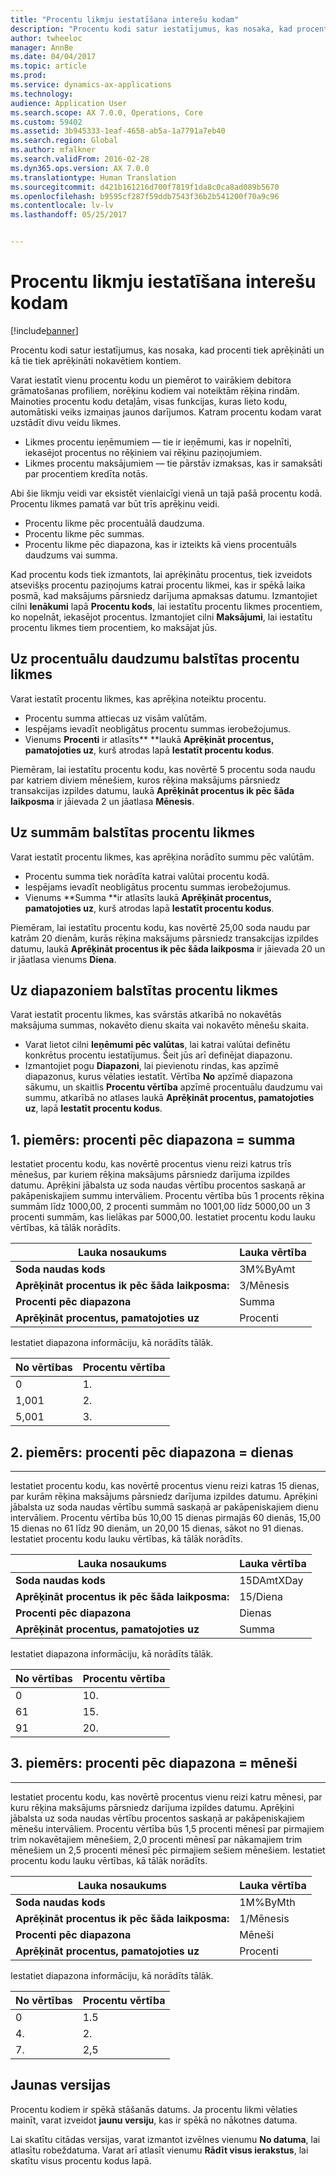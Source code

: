```yaml
---
title: "Procentu likmju iestatīšana interešu kodam"
description: "Procentu kodi satur iestatījumus, kas nosaka, kad procenti tiek aprēķināti un kā tie tiek aprēķināti nokavētiem kontiem."
author: twheeloc
manager: AnnBe
ms.date: 04/04/2017
ms.topic: article
ms.prod: 
ms.service: dynamics-ax-applications
ms.technology: 
audience: Application User
ms.search.scope: AX 7.0.0, Operations, Core
ms.custom: 59402
ms.assetid: 3b945333-1eaf-4658-ab5a-1a7791a7eb40
ms.search.region: Global
ms.author: mfalkner
ms.search.validFrom: 2016-02-28
ms.dyn365.ops.version: AX 7.0.0
ms.translationtype: Human Translation
ms.sourcegitcommit: d421b161216d700f7819f1da8c0ca8ad089b5670
ms.openlocfilehash: b9595cf287f59ddb7543f36b2b541200f70a9c96
ms.contentlocale: lv-lv
ms.lasthandoff: 05/25/2017


---
```


# <a name="set-up-interest-rates-for-an-interest-code"></a>Procentu likmju iestatīšana interešu kodam

[!include[banner](../includes/banner.md)]


Procentu kodi satur iestatījumus, kas nosaka, kad procenti tiek aprēķināti un kā tie tiek aprēķināti nokavētiem kontiem.

Varat iestatīt vienu procentu kodu un piemērot to vairākiem debitora grāmatošanas profiliem, norēķinu kodiem vai noteiktām rēķina rindām. Mainoties procentu kodu detaļām, visas funkcijas, kuras lieto kodu, automātiski veiks izmaiņas jaunos darījumos. Katram procentu kodam varat uzstādīt divu veidu likmes.
-   Likmes procentu ieņēmumiem — tie ir ieņēmumi, kas ir nopelnīti, iekasējot procentus no rēķiniem vai rēķinu paziņojumiem.
-   Likmes procentu maksājumiem — tie pārstāv izmaksas, kas ir samaksāti par procentiem kredīta notās.

Abi šie likmju veidi var eksistēt vienlaicīgi vienā un tajā pašā procentu kodā. Procentu likmes pamatā var būt trīs aprēķinu veidi.
-   Procentu likme pēc procentuālā daudzuma.
-   Procentu likme pēc summas.
-   Procentu likme pēc diapazona, kas ir izteikts kā viens procentuāls daudzums vai summa.

Kad procentu kods tiek izmantots, lai aprēķinātu procentus, tiek izveidots atsevišķs procentu paziņojums katrai procentu likmei, kas ir spēkā laika posmā, kad maksājums pārsniedz darījuma apmaksas datumu. Izmantojiet cilni **Ienākumi** lapā **Procentu kods**, lai iestatītu procentu likmes procentiem, ko nopelnāt, iekasējot procentus. Izmantojiet cilni **Maksājumi**, lai iestatītu procentu likmes tiem procentiem, ko maksājat jūs.

## <a name="interest-rates-based-on-a-percentage"></a>Uz procentuālu daudzumu balstītas procentu likmes
Varat iestatīt procentu likmes, kas aprēķina noteiktu procentu.

-   Procentu summa attiecas uz visām valūtām.
-   Iespējams ievadīt neobligātus procentu summas ierobežojumus.
-   Vienums **Procenti** ir atlasīts** **laukā **Aprēķināt procentus, pamatojoties uz**, kurš atrodas lapā **Iestatīt procentu kodus**.

Piemēram, lai iestatītu procentu kodu, kas novērtē 5 procentu soda naudu par katriem diviem mēnešiem, kuros rēķina maksājums pārsniedz transakcijas izpildes datumu, laukā **Aprēķināt procentus ik pēc šāda laikposma** ir jāievada 2 un jāatlasa **Mēnesis**.

## <a name="interest-rates-based-on-amounts"></a>Uz summām balstītas procentu likmes
Varat iestatīt procentu likmes, kas aprēķina norādīto summu pēc valūtām.
-   Procentu summa tiek norādīta katrai valūtai procentu kodā.
-   Iespējams ievadīt neobligātus procentu summas ierobežojumus.
-   Vienums **Summa **ir atlasīts laukā **Aprēķināt procentus, pamatojoties uz**, kurš atrodas lapā **Iestatīt procentu kodus**.

Piemēram, lai iestatītu procentu kodu, kas novērtē 25,00 soda naudu par katrām 20 dienām, kurās rēķina maksājums pārsniedz transakcijas izpildes datumu, laukā **Aprēķināt procentus ik pēc šāda laikposma** ir jāievada 20 un ir jāatlasa vienums **Diena**.

## <a name="interest-rates-based-on-ranges"></a>Uz diapazoniem balstītas procentu likmes
Varat iestatīt procentu likmes, kas svārstās atkarībā no nokavētās maksājuma summas, nokavēto dienu skaita vai nokavēto mēnešu skaita.
-   Varat lietot cilni **Ieņēmumi pēc valūtas**, lai katrai valūtai definētu konkrētus procentu iestatījumus. Šeit jūs arī definējat diapazonu.
-   Izmantojiet pogu **Diapazoni**, lai pievienotu rindas, kas apzīmē diapazonus, kurus vēlaties iestatīt. Vērtība **No** apzīmē diapazona sākumu, un skaitlis **Procentu vērtība** apzīmē procentuālu daudzumu vai summu, atkarībā no atlases laukā **Aprēķināt procentus, pamatojoties uz**, lapā **Iestatīt procentu kodus**.

## <a name="example-1-interest-by-range--amount"></a>1. piemērs: procenti pēc diapazona = summa
Iestatiet procentu kodu, kas novērtē procentus vienu reizi katrus trīs mēnešus, par kuriem rēķina maksājums pārsniedz darījuma izpildes datumu. Aprēķini jābalsta uz soda naudas vērtību procentos saskaņā ar pakāpeniskajiem summu intervāliem. Procentu vērtība būs 1 procents rēķina summām līdz 1000,00, 2 procenti summām no 1001,00 līdz 5000,00 un 3 procenti summām, kas lielākas par 5000,00. Iestatiet procentu kodu lauku vērtības, kā tālāk norādīts.

| **Lauka nosaukums**                  | **Lauka vērtība** |
|---------------------------------|-----------------|
| **Soda naudas kods**               | 3M%ByAmt        |
| **Aprēķināt procentus ik pēc šāda laikposma:**    | 3/Mēnesis         |
| **Procenti pēc diapazona**           | Summa          |
| **Aprēķināt procentus, pamatojoties uz** | Procenti      |

Iestatiet diapazona informāciju, kā norādīts tālāk.

| **No vērtības** | **Procentu vērtība** |
|----------------|--------------------|
| 0              | 1.                  |
| 1,001          | 2.                  |
| 5,001          | 3.                  |

 
## <a name="example-2-interest-by-range--days"></a>2. piemērs: procenti pēc diapazona = dienas
--------------------------------------------------

Iestatiet procentu kodu, kas novērtē procentus vienu reizi katras 15 dienas, par kurām rēķina maksājums pārsniedz darījuma izpildes datumu. Aprēķini jābalsta uz soda naudas vērtību summā saskaņā ar pakāpeniskajiem dienu intervāliem. Procentu vērtība būs 10,00 15 dienas pirmajās 60 dienās, 15,00 15 dienas no 61 līdz 90 dienām, un 20,00 15 dienas, sākot no 91 dienas. Iestatiet procentu kodu lauku vērtības, kā tālāk norādīts.

| **Lauka nosaukums**                  | **Lauka vērtība** |
|---------------------------------|-----------------|
| **Soda naudas kods**               | 15DAmtXDay      |
| **Aprēķināt procentus ik pēc šāda laikposma:**    | 15/Diena          |
| **Procenti pēc diapazona**           | Dienas            |
| **Aprēķināt procentus, pamatojoties uz** | Summa          |

Iestatiet diapazona informāciju, kā norādīts tālāk.

| **No vērtības** | **Procentu vērtība** |
|----------------|--------------------|
| 0              | 10.                 |
| 61             | 15.                 |
| 91             | 20.                 |

 
## <a name="example-3-interest-by-range--months"></a>3. piemērs: procenti pēc diapazona = mēneši
----------------------------------------------------

Iestatiet procentu kodu, kas novērtē procentus vienu reizi katru mēnesi, par kuru rēķina maksājums pārsniedz darījuma izpildes datumu. Aprēķini jābalsta uz soda naudas vērtību procentos saskaņā ar pakāpeniskajiem mēnešu intervāliem. Procentu vērtība būs 1,5 procenti mēnesī par pirmajiem trim nokavētajiem mēnešiem, 2,0 procenti mēnesī par nākamajiem trim mēnešiem un 2,5 procenti mēnesī pēc pirmajiem sešiem mēnešiem. Iestatiet procentu kodu lauku vērtības, kā tālāk norādīts.

| **Lauka nosaukums**                  | **Lauka vērtība** |
|---------------------------------|-----------------|
| **Soda naudas kods**               | 1M%ByMth        |
| **Aprēķināt procentus ik pēc šāda laikposma:**    | 1/Mēnesis         |
| **Procenti pēc diapazona**           | Mēneši          |
| **Aprēķināt procentus, pamatojoties uz** | Procenti      |

Iestatiet diapazona informāciju, kā norādīts tālāk.

| **No vērtības** | **Procentu vērtība** |
|----------------|--------------------|
| 0              | 1.5                |
| 4.              | 2.                  |
| 7.              | 2,5                |

## <a name="new-versions"></a>Jaunas versijas
Procentu kodiem ir spēkā stāšanās datums. Ja procentu likmi vēlaties mainīt, varat izveidot **jaunu versiju**, kas ir spēkā no nākotnes datuma.

Lai skatītu citādas versijas, varat izmantot izvēlnes vienumu **No datuma**, lai atlasītu robeždatuma. Varat arī atlasīt vienumu **Rādīt visus ierakstus**, lai skatītu visus procentu kodus lapā.





